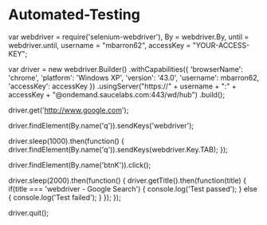 # Automated-Testing

var webdriver = require('selenium-webdriver'),
    By = webdriver.By,
    until = webdriver.until,
    username = "mbarron62",
    accessKey = "YOUR-ACCESS-KEY";

var driver = new webdriver.Builder()
    .withCapabilities({
      'browserName': 'chrome',
      'platform': 'Windows XP',
      'version': '43.0',
      'username': mbarron62,
      'accessKey': accessKey
    })
    .usingServer("https://" + username + ":" + accessKey +
          "@ondemand.saucelabs.com:443/wd/hub")
    .build();

driver.get('http://www.google.com');

driver.findElement(By.name('q')).sendKeys('webdriver');

driver.sleep(1000).then(function() {
  driver.findElement(By.name('q')).sendKeys(webdriver.Key.TAB);
});

driver.findElement(By.name('btnK')).click();

driver.sleep(2000).then(function() {
  driver.getTitle().then(function(title) {
    if(title === 'webdriver - Google Search') {
      console.log('Test passed');
    } else {
      console.log('Test failed');
    }
  });
});

driver.quit();
